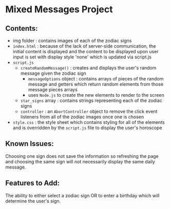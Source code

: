 # Mixed Messages Project

## Contents:

* img folder : contains images of each of the zodiac signs
* `index.html` : because of the lack of server-side communication, the initial content is displayed and the content to be displayed upon user input is set with display style 'none' which is updated via script.js
* `script.js`
  * `createRandomMessage()` : creates and displays the user's random message given the zodiac sign
    * `messageOptions` object : contains arrays of pieces of the random message and getters which return random elements from those message pieces arrays
    * uses `Node.js` to create the new elements to render to the screen
  * `star_signs` array : contains strings representing each of the zodiac signs
  * `controller` : an `AbortController` object to remove the click event listeners from all of the zodiac images once one is chosen
* `style.css` : the style sheet which contains styling for all of the elements and is overridden by the `script.js` file to display the user's horoscope

## Known Issues:

Choosing one sign does not save the information so refreshing the page and choosing the same sign will not necessarily display the same daily message.

## Features to Add:

The ability to either select a zodiac sign OR to enter a birthday which will determine the user's sign.

